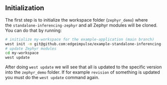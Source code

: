 ## Initialization

The first step is to initialize the workspace folder (`zephyr_demo`) where the `standalone-inferencing-zephyr` and all Zephyr modules will be cloned. You can do that by running:

```bash
# initialize my-workspace for the example-application (main branch)
west init -m git@github.com:edgeimpulse/example-standalone-inferencing-zephyr.git --mr demo_struct zephyr_demo
# update Zephyr modules
cd my-workspace
west update
```

After doing `west update` we will see that all is updated to the specific version into the `zephyr_demo` folder. If for example `revision` of something is updated you must do the `west update` command again.
